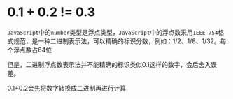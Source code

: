 # 0.1 + 0.2 != 0.3

`JavaScript`中的`number`类型是浮点类型，`JavaScript`中的浮点数采用`IEEE-754`格式规范，是一种二进制表示法，可以精确的标识分数，例如：1/2、1/8、1/32。每个浮点数占64位

但是，二进制浮点数表示法并不能精确的标识类似0.1这样的数字，会后舍入误差。

0.1+0.2会先将数字转换成二进制再进行计算